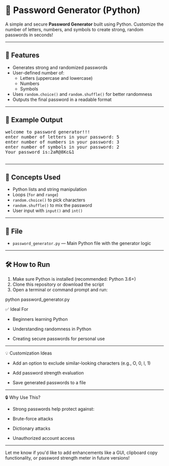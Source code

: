 # 🔐 Password Generator (Python)

A simple and secure **Password Generator** built using Python. Customize the number of letters, numbers, and symbols to create strong, random passwords in seconds!

---

## 🚀 Features

- Generates strong and randomized passwords
- User-defined number of:
  - Letters (uppercase and lowercase)
  - Numbers
  - Symbols
- Uses `random.choice()` and `random.shuffle()` for better randomness
- Outputs the final password in a readable format

---

## 🧪 Example Output
<pre>
welcome to password generator!!!
enter number of letters in your password: 5
enter number of numbers in your password: 3
enter number of symbols in your password: 2
Your password is:2aR@8Kc&1

</pre>


---

## 🧠 Concepts Used

- Python lists and string manipulation
- Loops (`for` and `range`)
- `random.choice()` to pick characters
- `random.shuffle()` to mix the password
- User input with `input()` and `int()`

---

## 📁 File

- `password_generator.py` — Main Python file with the generator logic

---

## 🛠️ How to Run

1. Make sure Python is installed (recommended: Python 3.6+)
2. Clone this repository or download the script
3. Open a terminal or command prompt and run:


python password_generator.py


✅ Ideal For

- Beginners learning Python

- Understanding randomness in Python

- Creating secure passwords for personal use

---

💡 Customization Ideas

- Add an option to exclude similar-looking characters (e.g., O, 0, l, 1)

- Add password strength evaluation

- Save generated passwords to a file

---

🔒 Why Use This?

- Strong passwords help protect against:

- Brute-force attacks

- Dictionary attacks

- Unauthorized account access



---

Let me know if you'd like to add enhancements like a GUI, clipboard copy functionality, or password strength meter in future versions!
